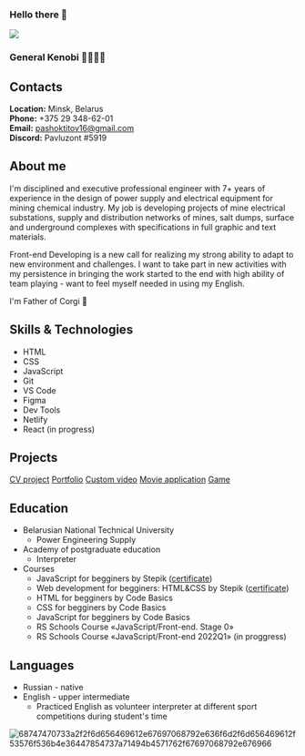 ### Hello there 👋
![](https://www.codewars.com/users/PavelTitov16/badges/large)
### General Kenobi 👋👋👋👋

## **Contacts** ##
**Location:** Minsk, Belarus\
**Phone:** +375 29 348-62-01\
**Email:** pashoktitov16@gmail.com\
**Discord:** Pavluzont #5919

## **About me** ##
I'm disciplined and executive professional engineer with 7+ years of experience in the design of power supply and electrical equipment for mining chemical industry. My job is developing projects of mine electrical substations, supply and distribution networks of mines, salt dumps, surface and underground complexes with specifications in full graphic and text materials. 

Front-end Developing is a new call for realizing my strong ability to adapt to new environment and challenges. I want to take part in new activities with my persistence in bringing the work started to the end with high ability of team playing - want to feel myself needed in using my English.

I'm Father of Corgi 🦊

## **Skills & Technologies** ##
* HTML
* CSS
* JavaScript
* Git
* VS Code
* Figma
* Dev Tools
* Netlify
* React (in progress)

## **Projects** ##
[CV project](https://paveltitov16.github.io/rsschool-cv/)
[Portfolio](https://paveltitov16.github.io/Photographer-s-portfolio/portfolio/)
[Custom video](https://paveltitov16.github.io/Video_player/custom-video/)
[Movie application](https://paveltitov16.github.io/Movie-application/movie-app/)
[Game](https://paveltitov16.github.io/Corgi_Jump-game/game-app/)

## **Education** ##
* Belarusian National Technical University
    + Power Engineering Supply
* Academy of postgraduate education
    + Interpreter
* Courses
    + JavaScript for begginers by Stepik ([certificate](https://stepik.org/cert/1267113))
    + Web development for begginers: HTML&CSS by Stepik ([certificate](https://stepik.org/cert/1328852))
    + HTML for begginers by Code Basics 
    + CSS for begginers by Code Basics
    + JavaScript for begginers by Code Basics
    + RS Schools Course «JavaScript/Front-end. Stage 0» 
    + RS Schools Course «JavaScript/Front-end 2022Q1» (in proggress)

## **Languages** ##
* Russian - native
* English - upper intermediate
   + Practiced English as volunteer interpreter at different sport competitions during student's time
 
![68747470733a2f2f6d656469612e67697068792e636f6d2f6d656469612f53576f536b4e36447854737a71494b4571762f67697068792e676966](https://user-images.githubusercontent.com/94010184/154801518-49ee9ecb-0ddb-4325-9069-d0afeaec691c.gif)




<!--
**PavelTitov16/PavelTitov16** is a ✨ _special_ ✨ repository because its `README.md` (this file) appears on your GitHub profile.

Here are some ideas to get you started:

- 🔭 I’m currently working on ...
- 🌱 I’m currently learning ...
- 👯 I’m looking to collaborate on ...
- 🤔 I’m looking for help with ...
- 💬 Ask me about ...
- 📫 How to reach me: ...
- 😄 Pronouns: ...
- ⚡ Fun fact: ...
-->
